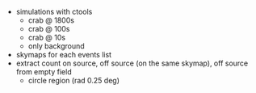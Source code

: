 * simulations with ctools
    * crab @ 1800s
    * crab @ 100s
    * crab @ 10s
    * only background
* skymaps for each events list
* extract count on source, off source (on the same skymap), off source from
  empty field
    * circle region (rad 0.25 deg)
